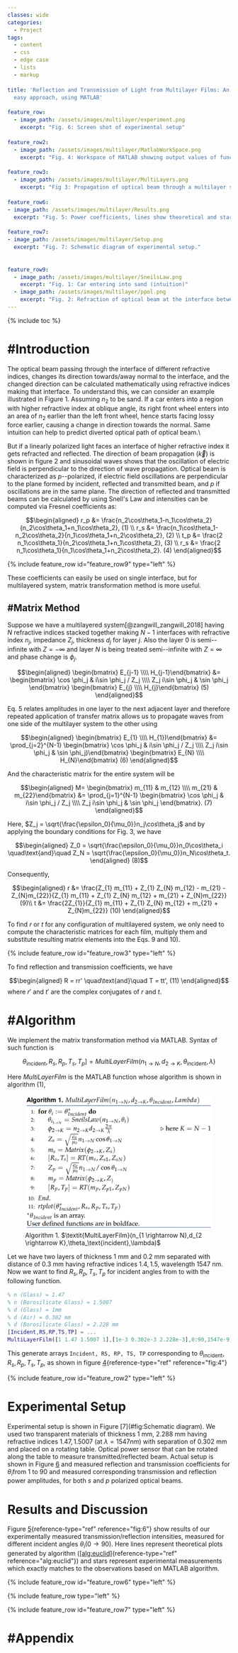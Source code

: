 ```yaml
---
classes: wide
categories:
  - Project
tags:
  - content
  - css
  - edge case
  - lists
  - markup

title: 'Reflection and Transmission of Light from Multilayer Films: An
  easy approach, using MATLAB'

feature_row:
  - image_path: /assets/images/multilayer/experiment.png
    excerpt: "Fig. 6: Screen shot of experimental setup"

feature_row2:
  - image_path: /assets/images/multilayer/MatlabWorkSpace.png
    excerpt: "Fig. 4: Workspace of MATLAB showing output values of function MultiLayerFilm"

feature_row3:
  - image_path: /assets/images/multilayer/MultiLayers.png
    excerpt: "Fig 3: Propagation of optical beam through a multilayer structure consisting of the materials with different indices of refraction."

feature_row6:
- image_path: /assets/images/multilayer/Results.png
  excerpt: "Fig. 5: Power coefficients, lines show theoretical and stars show experimental results."

feature_row7:
- image_path: /assets/images/multilayer/Setup.png
  excerpt: "Fig. 7: Schematic diagram of experimental setup."


feature_row9:
  - image_path: /assets/images/multilayer/SneilsLaw.png
    excerpt: "Fig. 1: Car entering into sand (intuition)"
  - image_path: /assets/images/multilayer/ppol.png
    excerpt: "Fig. 2: Refraction of optical beam at the interface between two media of different refractive indices"
---
```

{% include toc %}

#Introduction
============

The optical beam passing through the interface of different refractive indices, changes its direction towards/away normal to the interface, and the changed direction can be calculated mathematically using refractive indices making that interface. To understand this, we can consider an example illustrated in Figure 1. Assuming $n_2$ to be sand. If a car enters into a region with higher refractive index at oblique angle, its right front wheel enters into an area of $n_2$ earlier than the left front wheel, hence starts facing lossy force earlier, causing a change in direction towards the normal. Same intuition can help to predict diverted optical path of optical beam.\

But if a linearly polarized light faces an interface of higher refractive index it gets refracted and reflected. The direction of beam propagation ($\vec {k}$) is shown in figure 2 and sinusoidal waves shows that the oscillation of electric field is perpendicular to the direction of wave propagation. Optical beam is characterized as $p$--polarized, if electric field oscillations are perpendicular to the plane formed by incident, reflected and transmitted beam, and $p$ if oscillations are in the same plane. The direction of reflected and transmitted beams can be calculated by using Snell's Law and intensities can be computed via Fresnel coefficients as:


$$\begin{aligned}
r_p &= \frac{n_2\cos\theta_1-n_1\cos\theta_2}{n_2\cos\theta_1+n_1\cos\theta_2}, (1) \\
r_s &= \frac{n_1\cos\theta_1-n_2\cos\theta_2}{n_1\cos\theta_1+n_2\cos\theta_2}, (2) \\
t_p &= \frac{2 n_1\cos\theta_1}{n_2\cos\theta_1+n_1\cos\theta_2}, (3) \\
r_s &= \frac{2 n_1\cos\theta_1}{n_1\cos\theta_1+n_2\cos\theta_2}. (4)
\end{aligned}$$


{% include feature_row id="feature_row9" type="left" %}

These coefficients can easily be used on single interface, but for multilayered system, matrix transformation method is more useful.

#Matrix Method
-------------

Suppose we have a multilayered system[@zangwill_zangwill_2018] having $N$ refractive indices stacked together making $N-1$ interfaces with refractive index $n_j$, impedance $Z_j$, thickness $d_j$ for layer $j$. Also the layer $0$ is semi--infinite with $Z = - \infty$ and layer $N$ is being treated semi--infinite with $Z =  \infty$ and phase change is $\phi_j$.

$$\begin{aligned}
\begin{bmatrix} E_{j-1} \\\\ H_{j-1}\end{bmatrix}  &= \begin{bmatrix} \cos \phi_j & i\sin \phi_j / Z_j \\\\ Z_j i\sin \phi_j & \sin \phi_j \end{bmatrix} \begin{bmatrix} E_{j} \\\\ H_{j}\end{bmatrix} (5)
\end{aligned}$$

Eq. 5 relates amplitudes in one layer to the next adjacent layer and therefore repeated application of transfer matrix allows us to propagate waves from one side of the multilayer system to the other using

$$\begin{aligned}
\begin{bmatrix} E_{1} \\\\ H_{1})\end{bmatrix}  &= \prod_{j=2}^{N-1} \begin{bmatrix} \cos \phi_j & i\sin \phi_j / Z_j \\\\ Z_j i\sin \phi_j & \sin \phi_j)\end{bmatrix} \begin{bmatrix} E_{N} \\\\ H_{N}\end{bmatrix} (6)
\end{aligned}$$

And the characteristic matrix for the entire system will be

$$\begin{aligned}
M= \begin{bmatrix} m_{11} & m_{12} \\\\ m_{21} & m_{22}\end{bmatrix}  &= \prod_{j=1}^{N-1} \begin{bmatrix} \cos \phi_j & i\sin \phi_j / Z_j \\\\ Z_j i\sin \phi_j & \sin \phi_j \end{bmatrix}. (7)
\end{aligned}$$

Here, $Z_j = \sqrt{\frac{\epsilon_0}{\mu_0}}n_j\cos\theta_j$ and by applying the boundary conditions for Fig. 3, we have

$$\begin{aligned}
Z_0 = \sqrt{\frac{\epsilon_0}{\mu_0}}n_0\cos\theta_i  \quad\text{and}\quad
Z_N = \sqrt{\frac{\epsilon_0}{\mu_0}}n_N\cos\theta_t.
\end{aligned} (8)$$

Consequently,

$$\begin{aligned}
r &= \frac{Z_{1} m_{11} + Z_{1} Z_{N} m_{12} - m_{21} - Z_{N}m_{22}}{Z_{1} m_{11} + Z_{1} Z_{N} m_{12} + m_{21} + Z_{N}m_{22}} (9)\\
t &= \frac{2Z_{1}}{Z_{1} m_{11} + Z_{1} Z_{N} m_{12} + m_{21} + Z_{N}m_{22}} (10)
\end{aligned}$$

To find $r$ or $t$ for any configuration of multilayered system, we only need to compute the characteristic matrices for each film, multiply them and substitute resulting matrix elements into the Eqs. 9 and 10).

{% include feature_row id="feature_row3" type="left" %}



To find reflection and transmission coefficients, we have

$$\begin{aligned}
R = rr' \quad\text{and}\quad T = tt', (11)
\end{aligned}$$
 where $r'$ and $t'$ are the complex conjugates of
$r$ and $t$.

#Algorithm
=========

We implement the matrix transformation method via MATLAB. Syntax of such
function is

$$\theta_\text{incident},R_s,R_p,T_s,T_p]=\textit{MultiLayerFilm}(n_{1 \rightarrow N},d_{2 \rightarrow K},\theta_\text{incident},\lambda)$$


Here *MultiLayerFilm* is the MATLAB function whose algorithm is shown in
algorithm (1),

<figure class="half">
    <a href="/assets/images/multilayer/algorithm.png"><img src="/assets/images/multilayer/algorithm.png"></a>
    <figcaption>Algorithm 1. $\textit{MultiLayerFilm}(n_{1 \rightarrow N},d_{2 \rightarrow K},\theta_\text{incident},\lambda)$</figcaption>
</figure>

Let we have two layers of thickness 1 mm and 0.2 mm separated with distance of 0.3 mm having refractive indices $1.4, 1.5$, wavelength 1547 nm. Now we want to find $R_s, R_p, T_s, T_p$ for incident angles from to with the following function.

```matlab
% n (Glass) = 1.47
% n (Borosilicate Glass) = 1.5007
% d (Glass) = 1mm
% d (Air) = 0.302 mm
% d (Borosilicate Glass) = 2.228 mm
[Incident,RS,RP,TS,TP] = ...
MultiLayerFilm([1 1.47 1.5007 1],[1e-3 0.302e-3 2.228e-3],0:90,1547e-9)
```


This generate arrays `Incident, RS, RP, TS, TP` corresponding to
$\theta_\text{incident}, R_s, R_p, T_s, T_p$, as shown in
figure [4](#fig:4){reference-type="ref" reference="fig:4"}

{% include feature_row id="feature_row2" type="left" %}

# Experimental Setup

Experimental setup is shown in Figure [7](#fig:Schematic diagram). We used two transparent materials of thickness 1 mm, 2.288 mm having refractive indices $1.47, 1.5007$ (at $\lambda = 1547 nm$) with separation of 0.302 mm and placed on a rotating table. Optical power sensor that can be rotated along the table to measure transmitted/reflected beam. Actual setup is shown in Figure [6](#fig:setup) and measured reflection and transmission coefficients for $\theta_i \text{from } {1} \text{ to } {90}$ and measured corresponding transmission and reflection power amplitudes, for both $s$ and $p$ polarized optical beams.

# Results and Discussion

Figure [5](#fig:6){reference-type="ref" reference="fig:6"} show results of our experimentally measured transmission/reflection intensities, measured for different incident angles $\theta_i({0} \rightarrow {90})$. Here lines represent theoretical plots generated by algorithm ([\[alg:euclid\]](#alg:euclid){reference-type="ref" reference="alg:euclid"}) and stars represent experimental measurements which exactly matches to the observations based on MATLAB algorithm.


{% include feature_row id="feature_row6" type="left" %}

{% include feature_row type="left" %}

{% include feature_row id="feature_row7" type="left" %}



#Appendix
========
<script src="https://gist.github.com/MShirazAhmad/0baeac60a1a929fdf5d565b79f0b9da2.js"></script>
